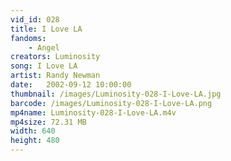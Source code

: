 ```yaml
---
vid_id: 028
title: I Love LA
fandoms:
    - Angel
creators: Luminosity
song: I Love LA
artist: Randy Newman
date:   2002-09-12 10:00:00
thumbnail: /images/Luminosity-028-I-Love-LA.jpg
barcode: /images/Luminosity-028-I-Love-LA.png
mp4name: Luminosity-028-I-Love-LA.m4v
mp4size: 72.31 MB
width: 640
height: 480
---
```



